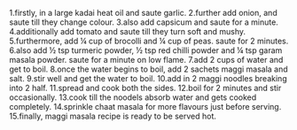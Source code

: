 1.firstly, in a large kadai heat oil and saute garlic.
2.further add onion, and saute till they change colour.
3.also add capsicum and saute for a minute.
4.additionally add tomato and saute till they turn soft and mushy.
5.furthermore, add ¼ cup of brocolli and ¼ cup of peas. saute for 2 minutes.
6.also add ½ tsp turmeric powder, ½ tsp red chilli powder and ¼ tsp garam masala powder. saute for a minute on low flame.
7.add 2 cups of water and get to boil.
8.once the water begins to boil, add 2 sachets maggi masala and salt.
9.stir well and get the water to boil.
10.add in 2 maggi noodles breaking into 2 half.
11.spread and cook both the sides.
12.boil for 2 minutes and stir occasionally.
13.cook till the noodels absorb water and gets cooked completely.
14.sprinkle chaat masala for more flavours just before serving.
15.finally, maggi masala recipe is ready to be served hot.
